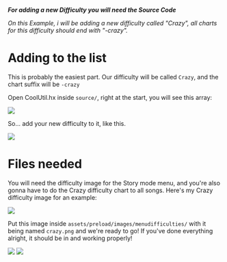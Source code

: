 ***For adding a new Difficulty you will need the Source Code***

*On this Example, i will be adding a new difficulty called "Crazy", all charts for this difficulty should end with "-crazy".*

# Adding to the list

This is probably the easiest part.
Our difficulty will be called `Crazy`, and the chart suffix will be `-crazy`

Open CoolUtil.hx inside `source/`, right at the start, you will see this array:

![](https://i.imgur.com/NA2aIIH.png)

So... add your new difficulty to it, like this.

![](https://i.imgur.com/JMfoJI0.png)

# Files needed

You will need the difficulty image for the Story mode menu, and you're also gonna have to do the Crazy difficulty chart to all songs.
Here's my Crazy difficulty image for an example:

![](https://i.imgur.com/mvaseyY.png)

Put this image inside `assets/preload/images/menudifficulties/` with it being named `crazy.png` and we're ready to go!
If you've done everything alright, it should be in and working properly!

![](https://i.imgur.com/MDzP1PF.png)
![](https://i.imgur.com/qHY7beU.png)
